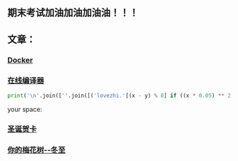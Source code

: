 ## 期末考试加油加油加油油！！！ 




## 文章：

### [Docker](myNote/Docker.md)

### [在线编译器](http://www.dooccn.com/c/)
```python
print('\n'.join([''.join([('lovezhi.'[(x - y) % 8] if ((x * 0.05) ** 2 + (y * 0.1) ** 2 - 1) ** 3 - (x * 0.05) ** 2 * (y * 0.1) ** 3 <= 0 else ' ') for x in range(-30, 30)]) for y in range(15, -15, -1)]))
```



your space:

### [圣诞贺卡](/Merry_Christmas/index.html)

### [你的梅花树--冬至](/DongZhi/index.md)
